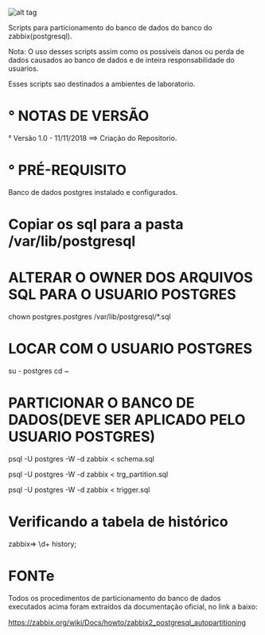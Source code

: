![alt tag](https://wiki.postgresql.org/images/3/30/PostgreSQL_logo.3colors.120x120.png)

Scripts para particionamento do banco de dados do banco do zabbix(postgresql).

Nota: 
   O uso desses scripts assim como os possiveis danos ou perda de dados causados ao banco de dados e de inteira responsabilidade do usuarios.
   
   Esses scripts sao destinados a ambientes de laboratorio.

# ° NOTAS DE VERSÃO

°  Versão 1.0 - 11/11/2018 ==> Criação do Repositorio.

# ° PRÉ-REQUISITO

Banco de dados postgres instalado e configurados.

# Copiar os sql para a pasta /var/lib/postgresql

# ALTERAR O OWNER DOS ARQUIVOS SQL PARA O USUARIO POSTGRES

  chown postgres.postgres /var/lib/postgresql/*.sql
                                                
# LOCAR COM O USUARIO POSTGRES
  su - postgres
  cd ~  

# PARTICIONAR O BANCO DE DADOS(DEVE SER APLICADO PELO USUARIO POSTGRES)
  psql -U postgres -W -d zabbix < schema.sql
    
  psql -U postgres -W -d zabbix < trg_partition.sql
     
  psql -U postgres -W -d zabbix < trigger.sql

# Verificando a tabela de histórico
  zabbix=> \d+ history;

# FONTe
Todos os procedimentos de particionamento do banco de dados executados acima foram extraídos da documentação oficial, no link a baixo:

https://zabbix.org/wiki/Docs/howto/zabbix2_postgresql_autopartitioning


